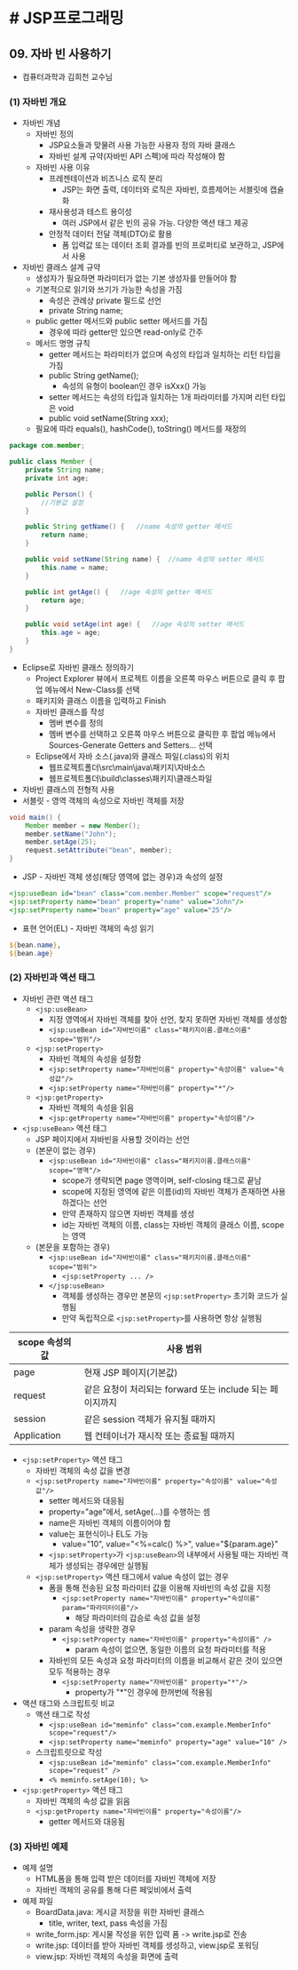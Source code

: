 # # JSP프로그래밍

## 09. 자바 빈 사용하기

- 컴퓨터과학과 김희천 교수님

### (1) 자바빈 개요

- 자바빈 개념
    - 자바빈 정의
        - JSP요소들과 맞물려 사용 가능한 사용자 정의 자바 클래스
        - 자바빈 설계 규약(자바빈 API 스펙)에 따라 작성해야 함
    - 자바빈 사용 이유
        - 프레젠테이션과 비즈니스 로직 분리
            - JSP는 화면 출력, 데이터와 로직은 자바빈, 흐름제어는 서블릿에 캡슐화
        - 재사용성과 테스트 용이성
            - 여러 JSP에서 같은 빈의 공유 가능. 다양한 액션 태그 제공
        - 안정적 데이터 전달 객체(DTO)로 활용
            - 폼 입력값 또는 데이터 조회 결과를 빈의 프로퍼티로 보관하고, JSP에서 사용
- 자바빈 클래스 설계 규약
    - 생성자가 필요하면 파라미터가 없는 기본 생성자를 만들어야 함
    - 기본적으로 읽기와 쓰기가 가능한 속성을 가짐
        - 속성은 관례상 private 필드로 선언
        - private String name;
    - public getter 메서드와 public setter 메서드를 가짐
        - 경우에 따라 getter만 있으면 read-only로 간주
    - 메서드 명명 규칙
        - getter 메서드는 파라미터가 없으며 속성의 타입과 일치하는 리턴 타입을 가짐
        - public String getName();
            - 속성의 유형이 boolean인 경우 isXxx() 가능
        - setter 메서드는 속성의 타입과 일치하는 1개 파라미터를 가지며 리턴 타입은 void
        - public void setName(String xxx);
    - 필요에 따라 equals(), hashCode(), toString() 메서드를 재정의

```java
package com.member;

public class Member {
    private String name;
    private int age;

    public Person() {
        //기본값 설정
    }

    public String getName() {   //name 속성의 getter 메서드
        return name;
    }

    public void setName(String name) {  //name 속성의 setter 메서드
        this.name = name;
    }

    public int getAge() {   //age 속성의 getter 메서드
        return age;
    }

    public void setAge(int age) {   //age 속성의 setter 메서드
        this.age = age;
    }
}
```

- Eclipse로 자바빈 클래스 정의하기
    - Project Explorer 뷰에서 프로젝트 이름을 오른쪽 마우스 버튼으로 클릭 후 팝업 메뉴에서 New-Class를 선택
    - 패키지와 클래스 이름을 입력하고 Finish
    - 자바빈 클래스를 작성
        - 멤버 변수를 정의
        - 멤버 변수를 선택하고 오른쪽 마우스 버튼으로 클릭한 후 팝업 메뉴에서 Sources-Generate Getters and Setters... 선택
    - Eclipse에서 자바 소스(.java)와 클래스 파일(.class)의 위치
        - 웹프로젝트폴더\src\main\java\패키지\자바소스
        - 웹프로젝트폴더\build\classes\패키지\클래스파일
- 자바빈 클래스의 전형적 사용
- 서블릿 - 영역 객체의 속성으로 자바빈 객체를 저장

```java
void main() {
    Member member = new Member();
    member.setName("John");
    member.setAge(25);
    request.setAttribute("bean", member);
}
```

- JSP - 자바빈 객체 생성(해당 영역에 없는 경우)과 속성의 설정

```jsp
<jsp:useBean id="bean" class="com.member.Member" scope="request"/>
<jsp:setProperty name="bean" property="name" value="John"/>
<jsp:setProperty name="bean" property="age" value="25"/>
```

- 표현 언어(EL) - 자바빈 객체의 속성 읽기

```jsp
${bean.name},
${bean.age}
```

### (2) 자바빈과 액션 태그

- 자바빈 관련 액션 태그
    - `<jsp:useBean>`
        - 지정 영역에서 자바빈 객체를 찾아 선언, 찾지 못하면 자바빈 객체를 생성함
        - `<jsp:useBean id="자바빈이름" class="패키지이름.클래스이름" scope="범위"/>`
    - `<jsp:setProperty>`
        - 자바빈 객체의 속성을 설정함
        - `<jsp:setProperty name="자바빈이름" property="속성이름" value="속성값"/>`
        - `<jsp:setProperty name="자바빈이름" property="*"/>`
    - `<jsp:getProperty>`
        - 자바빈 객체의 속성을 읽음
        - `<jsp:getProperty name="자바빈이름" property="속성이름"/>`
- `<jsp:useBean>` 액션 태그
    - JSP 페이지에서 자바빈을 사용할 것이라는 선언
    - (본문이 없는 경우)
        - `<jsp:useBean id="자바빈이름" class="패키지이름.클래스이름" scope="영역"/>`
            - scope가 생략되면 page 영역이며, self-closing 태그로 끝남
            - scope에 지정된 영역에 같은 이름(id)의 자바빈 객체가 존재하면 사용하겠다는 선언
            - 만약 존재하지 않으면 자바빈 객체를 생성
            - id는 자바빈 객체의 이름, class는 자바빈 객체의 클래스 이름, scope는 영역
    - (본문을 포함하는 경우)
        - `<jsp:useBean id="자바빈이름" class="패키지이름.클래스이름" scope="범위">`
            - `<jsp:setProperty ... />`
        - `</jsp:useBean>`
            - 객체를 생성하는 경우만 본문의 `<jsp:setProperty>` 초기화 코드가 실행됨
            - 만약 독립적으로 `<jsp:setProperty>`를 사용하면 항상 실행됨

| scope 속성의 값 | 사용 범위                                   |
|-------------|-----------------------------------------|
| page        | 현재 JSP 페이지(기본값)                         |
| request     | 같은 요청이 처리되는 forward 또는 include 되는 페이지까지 |
| session     | 같은 session 객체가 유지될 때까지                  |
| Application | 웹 컨테이너가 재시작 또는 종료될 때까지                  |

- `<jsp:setProperty>` 액션 태그
    - 자바빈 객체의 속성 값을 변경
    - `<jsp:setProperty name="자바빈이름" property="속성이름" value="속성값"/>`
        - setter 메서드와 대응됨
        - property="age"에서, setAge(...)를 수행하는 셈
        - name은 자바빈 객체의 이름이어야 함
        - value는 표현식이나 EL도 가능
            - value="10", value="<%=calc() %>", value="${param.age}"
        - `<jsp:setProperty>`가 `<jsp:useBean>`의 내부에서 사용될 때는 자바빈 객체가 생성되는 경우에만 실행됨
    - `<jsp:setProperty>` 액션 태그에서 value 속성이 없는 경우
        - 폼을 통해 전송된 요청 파라미터 값을 이용해 자바빈의 속성 값을 지정
            - `<jsp:setProperty name="자바빈이름" property="속성이름" param="파라미터이름"/>`
                - 해당 파라미터의 갑승로 속성 값을 설정
        - param 속성을 생략한 경우
            - `<jsp:setProperty name="자바빈이름" property="속성이름" />`
                - param 속성이 없으면, 동일한 이름의 요청 파라미터를 적용
        - 자바빈의 모든 속성과 요청 파라미터의 이름을 비교해서 같은 것이 있으면 모두 적용하는 경우
            - `<jsp:setProperty name="자바빈이름" property="*"/>`
                - property가 "*"인 경우에 한꺼번에 적용됨
- 액션 태그와 스크립트릿 비교
    - 액션 태그로 작성
        - `<jsp:useBean id="meminfo" class="com.example.MemberInfo" scope="request"/>`
        - `<jsp:setProperty name="meminfo" property="age" value="10" />`
    - 스크립트릿으로 작성
        - `<jsp:useBean id="meminfo" class="com.example.MemberInfo" scope="request" />`
        - `<% meminfo.setAge(10); %>`
- `<jsp:getProperty>` 액션 태그
    - 자바빈 객체의 속성 값을 읽음
    - `<jsp:getProperty name="자바빈이름" property="속성이름"/>`
        - getter 메서드와 대응됨

### (3) 자바빈 예제

- 예제 설명
    - HTML폼을 통해 입력 받은 데이터를 자바빈 객체에 저장
    - 자바빈 객체의 공유를 통해 다른 페잊비에서 출력
- 예제 파일
    - BoardData.java: 게시글 저장을 위한 자바빈 클래스
        - title, writer, text, pass 속성을 가짐
    - write_form.jsp: 게시물 작성을 위한 입력 폼 -> write.jsp로 전송
    - write.jsp: 데이터를 받아 자바빈 객체를 생성하고, view.jsp로 포워딩
    - view.jsp: 자바빈 객체의 속성을 화면에 출력
